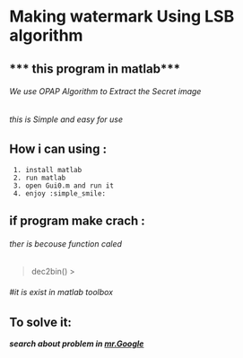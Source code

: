 #         Making watermark Using LSB algorithm
##        *** this program in matlab***

###### We use OPAP Algorithm to Extract the Secret image 


###### this is Simple and easy for use 



## How i can using :
     1. install matlab
     2. run matlab
     3. open Gui0.m and run it 
     4. enjoy :simple_smile:


## if program make crach :
###### ther is becouse function caled 
> dec2bin() > 
###### \#it is exist in matlab toolbox 
## To solve it: 
***search about problem in [mr.Google](www.google.com)*** 



